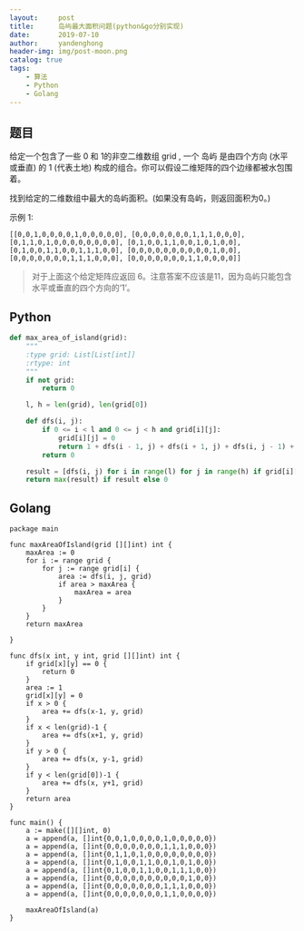 ```yaml
---
layout:     post
title:      岛屿最大面积问题(python&go分别实现)
date:       2019-07-10
author:     yandenghong
header-img: img/post-moon.png
catalog: true
tags:
    - 算法
    - Python
    - Golang
---
```

## 题目
给定一个包含了一些 0 和 1的非空二维数组 grid , 一个 岛屿 是由四个方向 (水平或垂直) 的 1 (代表土地) 构成的组合。你可以假设二维矩阵的四个边缘都被水包围着。

找到给定的二维数组中最大的岛屿面积。(如果没有岛屿，则返回面积为0。)

示例 1:

`
[[0,0,1,0,0,0,0,1,0,0,0,0,0],
 [0,0,0,0,0,0,0,1,1,1,0,0,0],
 [0,1,1,0,1,0,0,0,0,0,0,0,0],
 [0,1,0,0,1,1,0,0,1,0,1,0,0],
 [0,1,0,0,1,1,0,0,1,1,1,0,0],
 [0,0,0,0,0,0,0,0,0,0,1,0,0],
 [0,0,0,0,0,0,0,1,1,1,0,0,0],
 [0,0,0,0,0,0,0,1,1,0,0,0,0]]
`

> 对于上面这个给定矩阵应返回 6。注意答案不应该是11，因为岛屿只能包含水平或垂直的四个方向的‘1’。

## Python
```python
def max_area_of_island(grid):
    """
    :type grid: List[List[int]]
    :rtype: int
    """
    if not grid:
        return 0

    l, h = len(grid), len(grid[0])

    def dfs(i, j):
        if 0 <= i < l and 0 <= j < h and grid[i][j]:
            grid[i][j] = 0
            return 1 + dfs(i - 1, j) + dfs(i + 1, j) + dfs(i, j - 1) + dfs(i, j + 1)
        return 0

    result = [dfs(i, j) for i in range(l) for j in range(h) if grid[i][j]]
    return max(result) if result else 0
```

## Golang
```text
package main

func maxAreaOfIsland(grid [][]int) int {
	maxArea := 0
    for i := range grid {
        for j := range grid[i] {
            area := dfs(i, j, grid)
            if area > maxArea {
                maxArea = area
            }
        }
    }
	return maxArea

}

func dfs(x int, y int, grid [][]int) int {
	if grid[x][y] == 0 {
        return 0
    }
    area := 1
    grid[x][y] = 0
    if x > 0 {
        area += dfs(x-1, y, grid)
    }
    if x < len(grid)-1 {
        area += dfs(x+1, y, grid)
    }
    if y > 0 {
        area += dfs(x, y-1, grid)
    }
    if y < len(grid[0])-1 {
        area += dfs(x, y+1, grid)
    }
    return area
}

func main() {
    a := make([][]int, 0)
	a = append(a, []int{0,0,1,0,0,0,0,1,0,0,0,0,0})
	a = append(a, []int{0,0,0,0,0,0,0,1,1,1,0,0,0})
	a = append(a, []int{0,1,1,0,1,0,0,0,0,0,0,0,0})
	a = append(a, []int{0,1,0,0,1,1,0,0,1,0,1,0,0})
	a = append(a, []int{0,1,0,0,1,1,0,0,1,1,1,0,0})
	a = append(a, []int{0,0,0,0,0,0,0,0,0,0,1,0,0})
	a = append(a, []int{0,0,0,0,0,0,0,1,1,1,0,0,0})
	a = append(a, []int{0,0,0,0,0,0,0,1,1,0,0,0,0})

	maxAreaOfIsland(a)
}
```
